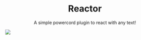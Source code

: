 <h1 align='center'> Reactor </h1>
<p align='center'> A simple powercord plugin to react with any text! </p> 
<img align='center' src='https://tools.hvh.software/0550aA5.png'> </img>
